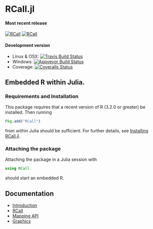 # RCall.jl

#### Most recent release
[![RCall](http://pkg.julialang.org/badges/RCall_0.3.svg)](http://pkg.julialang.org/?pkg=RCall&ver=0.3)
[![RCall](http://pkg.julialang.org/badges/RCall_0.4.svg)](http://pkg.julialang.org/?pkg=RCall&ver=0.4)

#### Development version
* Linux & OSX: [![Travis Build Status](https://travis-ci.org/JuliaStats/RCall.jl.svg?branch=master)](https://travis-ci.org/JuliaStats/RCall.jl)
* Windows: [![Appveyor Build Status](https://ci.appveyor.com/api/projects/status/y3kxma63apcig150/branch/master?svg=true)](https://ci.appveyor.com/project/simonbyrne/rcall-jl)
* Coverage: [![Coveralls Status](https://coveralls.io/repos/JuliaStats/RCall.jl/badge.svg?branch=master&service=github)](https://coveralls.io/github/JuliaStats/RCall.jl?branch=master)

## Embedded R within Julia.

### Requirements and Installation

This package requires that a recent version of R (3.2.0 or greater) be installed. Then running
```julia
Pkg.add("RCall")
```
from within Julia should be sufficient. For further details, see [Installing RCall.jl](doc/Installation.md).

### Attaching the package
Attaching the package in a Julia session with
```julia
using RCall
```
should start an embedded R.

## Documentation

- [Introduction](doc/RCall.md)
- [RCall](https://rawgit.com/JuliaStats/RCall.jl/master/doc/RCall.html)
- [Mapping API](https://rawgit.com/JuliaStats/RCall.jl/master/doc/MappingAPI.html)
- [Graphics](https://rawgit.com/JuliaStats/RCall.jl/master/doc/graphics.html)
